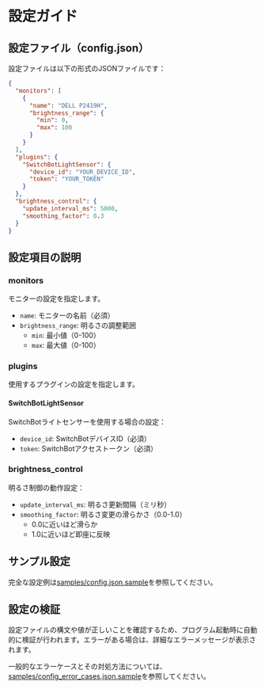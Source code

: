 # 設定ガイド

## 設定ファイル（config.json）
設定ファイルは以下の形式のJSONファイルです：

```json
{
  "monitors": [
    {
      "name": "DELL P2419H",
      "brightness_range": {
        "min": 0,
        "max": 100
      }
    }
  ],
  "plugins": {
    "SwitchBotLightSensor": {
      "device_id": "YOUR_DEVICE_ID",
      "token": "YOUR_TOKEN"
    }
  },
  "brightness_control": {
    "update_interval_ms": 5000,
    "smoothing_factor": 0.3
  }
}
```

## 設定項目の説明

### monitors
モニターの設定を指定します。

- `name`: モニターの名前（必須）
- `brightness_range`: 明るさの調整範囲
  - `min`: 最小値（0-100）
  - `max`: 最大値（0-100）

### plugins
使用するプラグインの設定を指定します。

#### SwitchBotLightSensor
SwitchBotライトセンサーを使用する場合の設定：

- `device_id`: SwitchBotデバイスID（必須）
- `token`: SwitchBotアクセストークン（必須）

### brightness_control
明るさ制御の動作設定：

- `update_interval_ms`: 明るさ更新間隔（ミリ秒）
- `smoothing_factor`: 明るさ変更の滑らかさ（0.0-1.0）
  - 0.0に近いほど滑らか
  - 1.0に近いほど即座に反映

## サンプル設定
完全な設定例は[samples/config.json.sample](../samples/config.json.sample)を参照してください。

## 設定の検証
設定ファイルの構文や値が正しいことを確認するため、プログラム起動時に自動的に検証が行われます。エラーがある場合は、詳細なエラーメッセージが表示されます。

一般的なエラーケースとその対処方法については、[samples/config_error_cases.json.sample](../samples/config_error_cases.json.sample)を参照してください。
